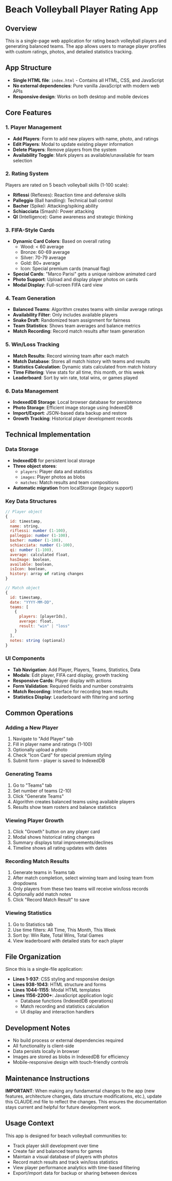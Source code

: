 # Beach Volleyball Player Rating App

## Overview
This is a single-page web application for rating beach volleyball players and generating balanced teams. The app allows users to manage player profiles with custom ratings, photos, and detailed statistics tracking.

## App Structure
- **Single HTML file**: `index.html` - Contains all HTML, CSS, and JavaScript
- **No external dependencies**: Pure vanilla JavaScript with modern web APIs
- **Responsive design**: Works on both desktop and mobile devices

## Core Features

### 1. Player Management
- **Add Players**: Form to add new players with name, photo, and ratings
- **Edit Players**: Modal to update existing player information
- **Delete Players**: Remove players from the system
- **Availability Toggle**: Mark players as available/unavailable for team selection

### 2. Rating System
Players are rated on 5 beach volleyball skills (1-100 scale):
- **Riflessi** (Reflexes): Reaction time and defensive skills
- **Palleggio** (Ball handling): Technical ball control
- **Bacher** (Spike): Attacking/spiking ability
- **Schiacciata** (Smash): Power attacking
- **QI** (Intelligence): Game awareness and strategic thinking

### 3. FIFA-Style Cards
- **Dynamic Card Colors**: Based on overall rating
  - Wood: < 60 average
  - Bronze: 60-69 average  
  - Silver: 70-79 average
  - Gold: 80+ average
  - Icon: Special premium cards (manual flag)
- **Special Cards**: "Marco Parisi" gets a unique rainbow animated card
- **Photo Support**: Upload and display player photos on cards
- **Modal Display**: Full-screen FIFA card view

### 4. Team Generation
- **Balanced Teams**: Algorithm creates teams with similar average ratings
- **Availability Filter**: Only includes available players
- **Snake Draft**: Randomized team assignment for fairness
- **Team Statistics**: Shows team averages and balance metrics
- **Match Recording**: Record match results after team generation

### 5. Win/Loss Tracking
- **Match Results**: Record winning team after each match
- **Match Database**: Stores all match history with teams and results
- **Statistics Calculation**: Dynamic stats calculated from match history
- **Time Filtering**: View stats for all time, this month, or this week
- **Leaderboard**: Sort by win rate, total wins, or games played

### 6. Data Management
- **IndexedDB Storage**: Local browser database for persistence
- **Photo Storage**: Efficient image storage using IndexedDB
- **Import/Export**: JSON-based data backup and restore
- **Growth Tracking**: Historical player development records

## Technical Implementation

### Data Storage
- **IndexedDB** for persistent local storage
- **Three object stores**: 
  - `players`: Player data and statistics
  - `images`: Player photos as blobs
  - `matches`: Match results and team compositions
- **Automatic migration** from localStorage (legacy support)

### Key Data Structures
```javascript
// Player object
{
  id: timestamp,
  name: string,
  riflessi: number (1-100),
  palleggio: number (1-100), 
  bacher: number (1-100),
  schiacciata: number (1-100),
  qi: number (1-100),
  average: calculated float,
  hasImage: boolean,
  available: boolean,
  isIcon: boolean,
  history: array of rating changes
}

// Match object
{
  id: timestamp,
  date: "YYYY-MM-DD",
  teams: [
    {
      players: [playerIds],
      average: float,
      result: "win" | "loss"
    }
  ],
  notes: string (optional)
}
```

### UI Components
- **Tab Navigation**: Add Player, Players, Teams, Statistics, Data
- **Modals**: Edit player, FIFA card display, growth tracking
- **Responsive Cards**: Player display with actions
- **Form Validation**: Required fields and number constraints
- **Match Recording**: Interface for recording team results
- **Statistics Display**: Leaderboard with filtering and sorting

## Common Operations

### Adding a New Player
1. Navigate to "Add Player" tab
2. Fill in player name and ratings (1-100)
3. Optionally upload a photo
4. Check "Icon Card" for special premium styling
5. Submit form - player is saved to IndexedDB

### Generating Teams
1. Go to "Teams" tab
2. Set number of teams (2-10)
3. Click "Generate Teams"
4. Algorithm creates balanced teams using available players
5. Results show team rosters and balance statistics

### Viewing Player Growth
1. Click "Growth" button on any player card
2. Modal shows historical rating changes
3. Summary displays total improvements/declines
4. Timeline shows all rating updates with dates

### Recording Match Results
1. Generate teams in Teams tab
2. After match completion, select winning team and losing team from dropdowns
3. Only players from these two teams will receive win/loss records
4. Optionally add match notes
5. Click "Record Match Result" to save

### Viewing Statistics
1. Go to Statistics tab
2. Use time filters: All Time, This Month, This Week
3. Sort by: Win Rate, Total Wins, Total Games
4. View leaderboard with detailed stats for each player

## File Organization
Since this is a single-file application:
- **Lines 1-937**: CSS styling and responsive design
- **Lines 938-1043**: HTML structure and forms
- **Lines 1044-1155**: Modal HTML templates
- **Lines 1156-2200+**: JavaScript application logic
  - Database functions (IndexedDB operations)
  - Match recording and statistics calculation
  - UI display and interaction handlers

## Development Notes
- No build process or external dependencies required
- All functionality is client-side
- Data persists locally in browser
- Images are stored as blobs in IndexedDB for efficiency
- Mobile-responsive design with touch-friendly controls

## Maintenance Instructions
**IMPORTANT**: When making any fundamental changes to the app (new features, architecture changes, data structure modifications, etc.), update this CLAUDE.md file to reflect the changes. This ensures the documentation stays current and helpful for future development work.

## Usage Context
This app is designed for beach volleyball communities to:
- Track player skill development over time
- Create fair and balanced teams for games
- Maintain a visual database of players with photos
- Record match results and track win/loss statistics
- View player performance analytics with time-based filtering
- Export/import data for backup or sharing between devices